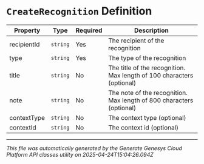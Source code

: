 # `CreateRecognition` Definition

| Property | Type | Required | Description |
|----------|------|----------|-------------|
| recipientId | `string` | Yes | The recipient of the recognition |
| type | `string` | Yes | The type of the recognition |
| title | `string` | No | The title of the recognition. Max length of 100 characters (optional) |
| note | `string` | No | The note of the recognition. Max length of 800 characters (optional) |
| contextType | `string` | No | The context type (optional) |
| contextId | `string` | No | The context id (optional) |

---

*This file was automatically generated by the Generate Genesys Cloud Platform API classes utility on 2025-04-24T15:04:26.094Z*
